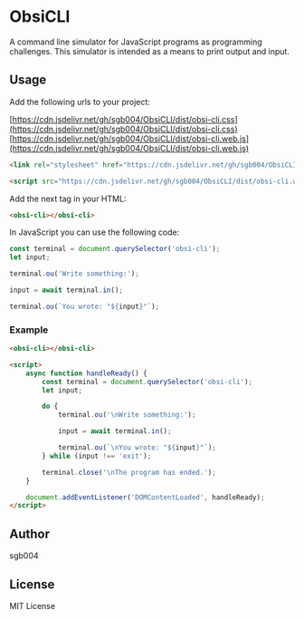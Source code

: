 # ObsiCLI

A command line simulator for JavaScript programs as programming challenges. This simulator is intended as a means to print output and input.

## Usage

Add the following urls to your project:

[https://cdn.jsdelivr.net/gh/sgb004/ObsiCLI/dist/obsi-cli.css](https://cdn.jsdelivr.net/gh/sgb004/ObsiCLI/dist/obsi-cli.css)
[https://cdn.jsdelivr.net/gh/sgb004/ObsiCLI/dist/obsi-cli.web.js](https://cdn.jsdelivr.net/gh/sgb004/ObsiCLI/dist/obsi-cli.web.js)

```html
<link rel="stylesheet" href="https://cdn.jsdelivr.net/gh/sgb004/ObsiCLI/dist/obsi-cli.css" />

<script src="https://cdn.jsdelivr.net/gh/sgb004/ObsiCLI/dist/obsi-cli.web.js"></script>
```

Add the next tag in your HTML:

```html
<obsi-cli></obsi-cli>
```

In JavaScript you can use the following code:

```javascript
const terminal = document.querySelector('obsi-cli');
let input;

terminal.ou('Write something:');

input = await terminal.in();

terminal.ou(`You wrote: "${input}"`);
```

### Example

```html
<obsi-cli></obsi-cli>

<script>
	async function handleReady() {
		const terminal = document.querySelector('obsi-cli');
		let input;

		do {
			terminal.ou('\nWrite something:');

			input = await terminal.in();

			terminal.ou(`\nYou wrote: "${input}"`);
		} while (input !== 'exit');

		terminal.close('\nThe program has ended.');
	}

	document.addEventListener('DOMContentLoaded', handleReady);
</script>
```

## Author

sgb004

## License

MIT License
